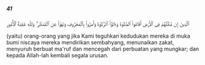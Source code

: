 ##### 41

<span class="ayah">ٱلَّذِينَ إِن مَّكَّنَّٰهُمْ فِى ٱلْأَرْضِ أَقَامُوا۟ ٱلصَّلَوٰةَ وَءَاتَوُا۟ ٱلزَّكَوٰةَ وَأَمَرُوا۟ بِٱلْمَعْرُوفِ وَنَهَوْا۟ عَنِ ٱلْمُنكَرِ ۗ وَلِلَّهِ عَٰقِبَةُ ٱلْأُمُورِ</span>

<span class="ayah_translation">(yaitu) orang-orang yang jika Kami teguhkan kedudukan mereka di muka bumi niscaya mereka mendirikan sembahyang, menunaikan zakat, menyuruh berbuat ma'ruf dan mencegah dari perbuatan yang mungkar; dan kepada Allah-lah kembali segala urusan.</span>

